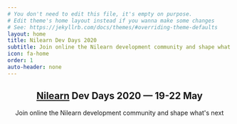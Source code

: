 ```yaml
---
# You don't need to edit this file, it's empty on purpose.
# Edit theme's home layout instead if you wanna make some changes
# See: https://jekyllrb.com/docs/themes/#overriding-theme-defaults
layout: home
title: Nilearn Dev Days 2020
subtitle: Join online the Nilearn development community and shape what's next
icon: fa-home
order: 1
auto-header: none
---
```


<header>
  <h2 class="alt"><a href="http://http://nilearn.github.io/">Nilearn</a> Dev Days 2020 &mdash; 19-22 May</h2>
  <p>Join online the Nilearn development community and shape what's next</p>
</header>



